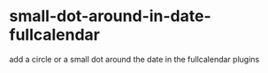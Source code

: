 # small-dot-around-in-date-fullcalendar
add a circle or a small dot around the date in the fullcalendar plugins
